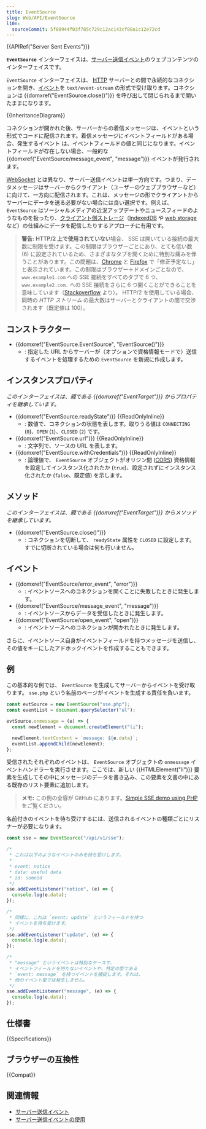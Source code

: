 ```yaml
---
title: EventSource
slug: Web/API/EventSource
l10n:
  sourceCommit: 5f80944f03f785c729c12ac143cf88a1c12e72cd
---
```


{{APIRef("Server Sent Events")}}

**`EventSource`** インターフェイスは、[サーバー送信イベント](/ja/docs/Web/API/Server-sent_events)のウェブコンテンツのインターフェイスです。

`EventSource` インターフェイスは、 [HTTP](/ja/docs/Web/HTTP) サーバーとの間で永続的なコネクションを開き、[イベント](/ja/docs/Learn/JavaScript/Building_blocks/Events)を `text/event-stream` の形式で受け取ります。コネクションは {{domxref("EventSource.close()")}} を呼び出して閉じられるまで開いたままになります。

{{InheritanceDiagram}}

コネクションが開かれた後、サーバーからの着信メッセージは、イベントという形式でコードに配信されます。着信メッセージにイベントフィールドがある場合、発生するイベント は、イベントフィールドの値と同じになります。イベントフィールドが存在しない場合、一般的な {{domxref("EventSource/message_event", "message")}} イベントが発行されます。

[WebSocket](/ja/docs/Web/API/WebSockets_API) とは異なり、サーバー送信イベントは単一方向です。つまり、データメッセージはサーバーからクライアント（ユーザーのウェブブラウザーなど）に向けて、一方向に配信されます。これは、メッセージの形でクライアントからサーバーにデータを送る必要がない場合には良い選択です。例えば、 `EventSource` はソーシャルメディアの近況アップデートやニュースフィードのようなものを扱ったり、[クライアント側ストレージ](/ja/docs/Learn/JavaScript/Client-side_web_APIs/Client-side_storage)（[IndexedDB](/ja/docs/Web/API/IndexedDB_API) や [web storage](/ja/docs/Web/API/Web_Storage_API) など）の仕組みにデータを配信したりするアプローチに有用です。

> **警告:** **HTTP/2 上で使用されていない**場合、 SSE は開いている接続の最大数に制限を受けます。この制限はブラウザーごとにあり、とても低い数 (6) に設定されているため、さまざまなタブを開くために特別な痛みを伴うことがあります。この問題は、[Chrome](https://bugs.chromium.org/p/chromium/issues/detail?id=275955) と [Firefox](https://bugzilla.mozilla.org/show_bug.cgi?id=906896) で「修正予定なし」と表示されています。この制限はブラウザー＋ドメインごとなので、 `www.example1.com` への SSE 接続をすべてのタブで 6 つ、`www.example2.com.` への SSE 接続をさらに 6 つ開くことができることを意味しています（[Stackoverflow](https://stackoverflow.com/questions/5195452/websockets-vs-server-sent-events-eventsource/5326159) より）。 HTTP/2 を使用している場合、同時の _HTTP ストリーム_ の最大数はサーバーとクライアントの間で交渉されます（既定値は 100）。

## コンストラクター

- {{domxref("EventSource.EventSource", "EventSource()")}}
  - : 指定した URL からサーバーが（オプションで資格情報モードで）送信するイベントを処理するための `EventSource` を新規に作成します。

## インスタンスプロパティ

_このインターフェイスは、親である {{domxref("EventTarget")}} からプロパティを継承しています。_

- {{domxref("EventSource.readyState")}} {{ReadOnlyInline}}
  - : 数値で、コネクションの状態を表します。取りうる値は `CONNECTING` (`0`)、`OPEN` (`1`)、`CLOSED` (`2`) です。
- {{domxref("EventSource.url")}} {{ReadOnlyInline}}
  - : 文字列で、ソースの URL を表します。
- {{domxref("EventSource.withCredentials")}} {{ReadOnlyInline}}
  - : 論理値で、 `EventSource` オブジェクトがオリジン間 ([CORS](/ja/docs/Web/HTTP/CORS)) 資格情報を設定してインスタンス化されたか (`true`)、設定されずにインスタンス化されたか (`false`、既定値) を示します。

## メソッド

_このインターフェイスは、親である {{domxref("EventTarget")}} からメソッドを継承しています。_

- {{domxref("EventSource.close()")}}
  - : コネクションを切断して、 `readyState` 属性を `CLOSED` に設定します。すでに切断されている場合は何も行いません。

## イベント

- {{domxref("EventSource/error_event", "error")}}
  - : イベントソースへのコネクションを開くことに失敗したときに発生します。
- {{domxref("EventSource/message_event", "message")}}
  - : イベントソースからデータを受信したときに発生します。
- {{domxref("EventSource/open_event", "open")}}
  - : イベントソースへのコネクションが開かれたときに発生します。

さらに、イベントソース自身がイベントフィールドを持つメッセージを送信し、その値をキーにしたアドホックイベントを作成することもできます。

## 例

この基本的な例では、 `EventSource` を生成してサーバーからイベントを受け取ります。 `sse.php` という名前のページがイベントを生成する責任を負います。

```js
const evtSource = new EventSource("sse.php");
const eventList = document.querySelector("ul");

evtSource.onmessage = (e) => {
  const newElement = document.createElement("li");

  newElement.textContent = `message: ${e.data}`;
  eventList.appendChild(newElement);
};
```

受信されたそれぞれのイベントは、 `EventSource` オブジェクトの `onmessage` イベントハンドラーを実行させます。ここでは、新しい {{HTMLElement("li")}} 要素を生成してその中にメッセージのデータを書き込み、この要素を文書の中にある既存のリスト要素に追加します。

> **メモ:** この例の全容が GitHub にあります。[Simple SSE demo using PHP](https://github.com/mdn/dom-examples/tree/master/server-sent-events) をご覧ください。

名前付きのイベントを待ち受けするには、送信されるイベントの種類ごとにリスナーが必要になります。

```js
const sse = new EventSource("/api/v1/sse");

/*
 * これは以下のようなイベントのみを待ち受けします。
 *
 * event: notice
 * data: useful data
 * id: someid
 */
sse.addEventListener("notice", (e) => {
  console.log(e.data);
});

/*
 * 同様に、これは `event: update` というフィールドを持つ
 * イベントを待ち受けます。
 */
sse.addEventListener("update", (e) => {
  console.log(e.data);
});

/*
 * "message" というイベントは特別なケースで、
 * イベントフィールドを持たないイベントや、特定の型である
 * `event: message` を持つイベントを捕捉します。それは、
 * 他のイベント型では発生しません。
 */
sse.addEventListener("message", (e) => {
  console.log(e.data);
});
```

## 仕様書

{{Specifications}}

## ブラウザーの互換性

{{Compat}}

## 関連情報

- [サーバー送信イベント](/ja/docs/Web/API/Server-sent_events)
- [サーバー送信イベントの使用](/ja/docs/Web/API/Server-sent_events/Using_server-sent_events)
